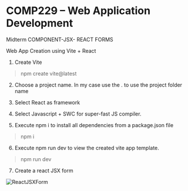 # COMP229 – Web Application Development

Midterm
COMPONENT-JSX- REACT FORMS

Web App Creation using Vite + React

1. Create Vite
> npm create vite@latest

2. Choose a project name. In my case use the . to use the project folder name

3. Select React as framework

4. Select Javascript + SWC for super-fast JS compiler.

5. Execute npm i to install all dependencies from a package.json file
> npm i

6. Execute npm run dev to view the created vite app template.
> npm run dev

7. Create a react JSX form
   
![ReactJSXForm](https://github.com/ralphcristofer/COMP229Midterm/assets/46301746/fa89ca6a-cb14-4150-9c9e-0aaedab8b552)
